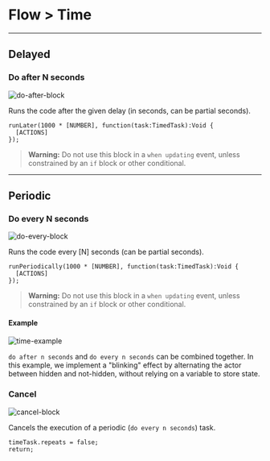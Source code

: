 # Flow > Time

***

## Delayed

### <a name="dolater"></a> Do after N seconds

![do-after-block](http://static.stencyl.com/pedia2/block-images/1%20-%20Flow/2%20-%20Time/dolater.png)

Runs the code after the given delay (in seconds, can be partial seconds).

```
runLater(1000 * [NUMBER], function(task:TimedTask):Void {
  [ACTIONS]
});
```

> **Warning:** Do not use this block in a `when updating` event, unless constrained by an `if` block or other conditional.

***

## Periodic

### <a name="periodic"></a> Do every N seconds

![do-every-block](http://static.stencyl.com/pedia2/block-images/1%20-%20Flow/2%20-%20Time/periodic.png)

Runs the code every [N] seconds (can be partial seconds).

```
runPeriodically(1000 * [NUMBER], function(task:TimedTask):Void {
  [ACTIONS]
});
```

> **Warning:** Do not use this block in a `when updating` event, unless constrained by an `if` block or other conditional.

#### Example

![time-example](http://static.stencyl.com/pedia2/blocks/flow/flow_time/PeriodicExample2.png)

`do after n seconds` and `do every n seconds` can be combined together. In this example, we implement a "blinking" effect by alternating the actor between hidden and not-hidden, without relying on a variable to store state.


### <a name="cancel"></a> Cancel

![cancel-block](http://static.stencyl.com/pedia2/block-images/1%20-%20Flow/2%20-%20Time/cancel.png)

Cancels the execution of a periodic (`do every n seconds`) task.

```
timeTask.repeats = false; 
return;
```
